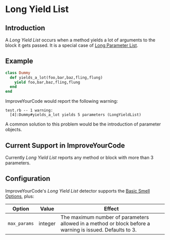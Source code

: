 # Long Yield List

## Introduction

A _Long Yield List_ occurs when a method yields a lot of arguments to the block
it gets passed. It is a special case of [Long Parameter List](Long-Parameter-List.md).

## Example

```Ruby
class Dummy
  def yields_a_lot(foo,bar,baz,fling,flung)
    yield foo,bar,baz,fling,flung
  end
end
```

ImproveYourCode would report the following warning:

```
test.rb -- 1 warning:
  [4]:Dummy#yields_a_lot yields 5 parameters (LongYieldList)
```

A common solution to this problem would be the introduction of parameter objects.

## Current Support in ImproveYourCode

Currently _Long Yield List_ reports any method or block with more than 3 parameters.

## Configuration

ImproveYourCode's _Long Yield List_ detector supports the [Basic Smell Options](Basic-Smell-Options.md), plus:

| Option       | Value   | Effect  |
| -------------|---------|---------|
| `max_params` | integer | The maximum number of parameters allowed in a method or block before a warning is issued. Defaults to 3. |
